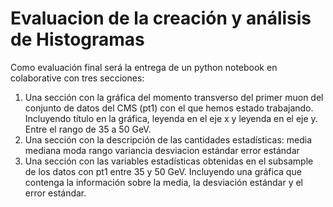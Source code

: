 # Evaluacion de la creación y análisis de Histogramas
Como evaluación final será la entrega de un python notebook en colaborative con tres secciones:

1. Una sección con la gráfica del momento transverso del primer muon del conjunto de datos del CMS (pt1) con el que hemos estado trabajando. Incluyendo título en la gráfica, leyenda en el eje x y leyenda en el eje y. Entre el rango de 35 a 50 GeV. 
2. Una sección con la descripción de las cantidades estadísticas:
media
mediana
moda
rango
variancia
desviacion estándar
error estándar 
3. Una sección con las variables estadísticas obtenidas en el subsample de los datos con pt1 entre 35 y 50 GeV. Incluyendo una gráfica que contenga la información sobre la media, la desviación estándar y el error estándar. 
